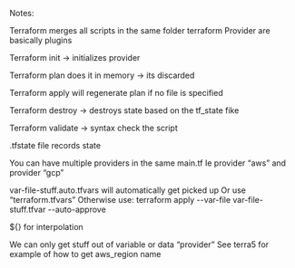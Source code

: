 Notes:

Terraform merges all scripts in the same folder
terraform Provider are basically plugins

Terraform init 
-> initializes provider 

Terraform plan 
does it in memory -> its discarded 

Terraform apply
will regenerate plan if no file is specified 

Terraform destroy
-> destroys state based on the tf_state fike

Terraform validate
-> syntax check the script 

.tfstate file records state 


You can have multiple providers in the same main.tf 
Ie provider “aws” and provider “gcp”


var-file-stuff.auto.tfvars will automatically get picked up 
Or use “terraform.tfvars”
Otherwise use:
terraform apply --var-file var-file-stuff.tfvar --auto-approve



${} for interpolation


We can only get stuff out of variable or data “provider” See terra5 for example of how to get aws_region name 


